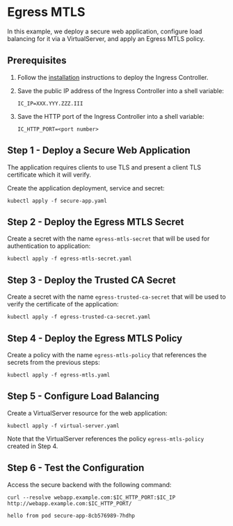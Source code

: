 # Egress MTLS

In this example, we deploy a secure web application, configure load balancing for it via a VirtualServer, and apply an
Egress MTLS policy.

## Prerequisites

1. Follow the [installation](https://docs.nginx.com/nginx-ingress-controller/installation/installation-with-manifests/)
   instructions to deploy the Ingress Controller.
1. Save the public IP address of the Ingress Controller into a shell variable:

    ```console
    IC_IP=XXX.YYY.ZZZ.III
    ```

1. Save the HTTP port of the Ingress Controller into a shell variable:

    ```console
    IC_HTTP_PORT=<port number>
    ```

## Step 1 - Deploy a Secure Web Application

The application requires clients to use TLS and present a client TLS certificate which it will verify.

Create the application deployment, service and secret:

```console
kubectl apply -f secure-app.yaml
```

## Step 2 - Deploy the Egress MTLS Secret

Create a secret with the name `egress-mtls-secret` that will be used for authentication to application:

```console
kubectl apply -f egress-mtls-secret.yaml
```

## Step 3 - Deploy the Trusted CA Secret

Create a secret with the name `egress-trusted-ca-secret` that will be used to verify the certificate of the application:

```console
kubectl apply -f egress-trusted-ca-secret.yaml
```

## Step 4 - Deploy the Egress MTLS Policy

Create a policy with the name `egress-mtls-policy` that references the secrets from the previous steps:

```console
kubectl apply -f egress-mtls.yaml
```

## Step 5 - Configure Load Balancing

Create a VirtualServer resource for the web application:

```console
kubectl apply -f virtual-server.yaml
```

Note that the VirtualServer references the policy `egress-mtls-policy` created in Step 4.

## Step 6 - Test the Configuration

Access the secure backend with the following command:

```console
curl --resolve webapp.example.com:$IC_HTTP_PORT:$IC_IP http://webapp.example.com:$IC_HTTP_PORT/
```

```text
hello from pod secure-app-8cb576989-7hdhp
```
